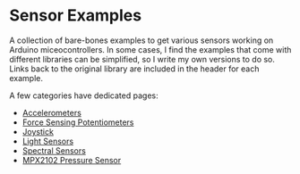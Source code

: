 # Sensor Examples   

A collection of bare-bones examples to get various sensors working on Arduino miceocontrollers. In some cases, I find the examples that come with different libraries can be simplified, so I write my own versions to do so. Links back to the original library are included in the header for each example. 

A few categories have dedicated pages:

* [Accelerometers](Accelerometers)
* [Force Sensing Potentiometers](ForceSensingPotentiometer)
* [Joystick](Joystick)
* [Light Sensors](LightSensors)
* [Spectral Sensors](LightSensors/spectral-sensors.md)
* [MPX2102 Pressure Sensor ](PressureSensorMPX2102)
